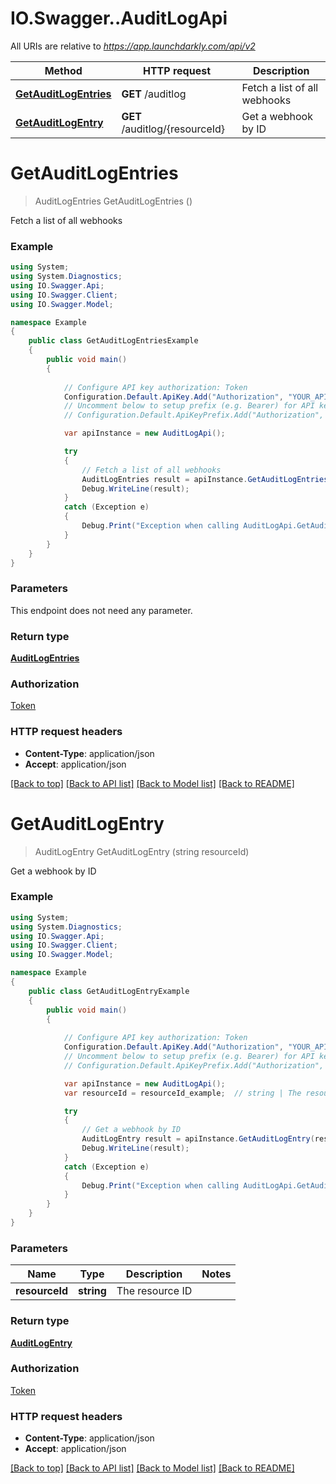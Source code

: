# IO.Swagger..AuditLogApi

All URIs are relative to *https://app.launchdarkly.com/api/v2*

Method | HTTP request | Description
------------- | ------------- | -------------
[**GetAuditLogEntries**](AuditLogApi.md#getauditlogentries) | **GET** /auditlog | Fetch a list of all webhooks
[**GetAuditLogEntry**](AuditLogApi.md#getauditlogentry) | **GET** /auditlog/{resourceId} | Get a webhook by ID


<a name="getauditlogentries"></a>
# **GetAuditLogEntries**
> AuditLogEntries GetAuditLogEntries ()

Fetch a list of all webhooks

### Example
```csharp
using System;
using System.Diagnostics;
using IO.Swagger.Api;
using IO.Swagger.Client;
using IO.Swagger.Model;

namespace Example
{
    public class GetAuditLogEntriesExample
    {
        public void main()
        {
            
            // Configure API key authorization: Token
            Configuration.Default.ApiKey.Add("Authorization", "YOUR_API_KEY");
            // Uncomment below to setup prefix (e.g. Bearer) for API key, if needed
            // Configuration.Default.ApiKeyPrefix.Add("Authorization", "Bearer");

            var apiInstance = new AuditLogApi();

            try
            {
                // Fetch a list of all webhooks
                AuditLogEntries result = apiInstance.GetAuditLogEntries();
                Debug.WriteLine(result);
            }
            catch (Exception e)
            {
                Debug.Print("Exception when calling AuditLogApi.GetAuditLogEntries: " + e.Message );
            }
        }
    }
}
```

### Parameters
This endpoint does not need any parameter.

### Return type

[**AuditLogEntries**](AuditLogEntries.md)

### Authorization

[Token](../README.md#Token)

### HTTP request headers

 - **Content-Type**: application/json
 - **Accept**: application/json

[[Back to top]](#) [[Back to API list]](../README.md#documentation-for-api-endpoints) [[Back to Model list]](../README.md#documentation-for-models) [[Back to README]](../README.md)

<a name="getauditlogentry"></a>
# **GetAuditLogEntry**
> AuditLogEntry GetAuditLogEntry (string resourceId)

Get a webhook by ID

### Example
```csharp
using System;
using System.Diagnostics;
using IO.Swagger.Api;
using IO.Swagger.Client;
using IO.Swagger.Model;

namespace Example
{
    public class GetAuditLogEntryExample
    {
        public void main()
        {
            
            // Configure API key authorization: Token
            Configuration.Default.ApiKey.Add("Authorization", "YOUR_API_KEY");
            // Uncomment below to setup prefix (e.g. Bearer) for API key, if needed
            // Configuration.Default.ApiKeyPrefix.Add("Authorization", "Bearer");

            var apiInstance = new AuditLogApi();
            var resourceId = resourceId_example;  // string | The resource ID

            try
            {
                // Get a webhook by ID
                AuditLogEntry result = apiInstance.GetAuditLogEntry(resourceId);
                Debug.WriteLine(result);
            }
            catch (Exception e)
            {
                Debug.Print("Exception when calling AuditLogApi.GetAuditLogEntry: " + e.Message );
            }
        }
    }
}
```

### Parameters

Name | Type | Description  | Notes
------------- | ------------- | ------------- | -------------
 **resourceId** | **string**| The resource ID | 

### Return type

[**AuditLogEntry**](AuditLogEntry.md)

### Authorization

[Token](../README.md#Token)

### HTTP request headers

 - **Content-Type**: application/json
 - **Accept**: application/json

[[Back to top]](#) [[Back to API list]](../README.md#documentation-for-api-endpoints) [[Back to Model list]](../README.md#documentation-for-models) [[Back to README]](../README.md)

